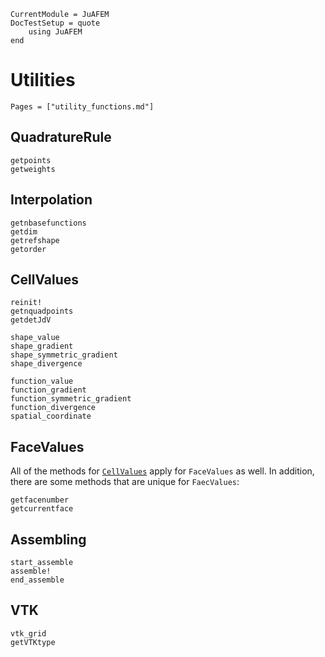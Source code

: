 ```@meta
CurrentModule = JuAFEM
DocTestSetup = quote
    using JuAFEM
end
```

# Utilities

```@index
Pages = ["utility_functions.md"]
```

## QuadratureRule

```@docs
getpoints
getweights
```

## Interpolation

```@docs
getnbasefunctions
getdim
getrefshape
getorder
```

## CellValues

```@docs
reinit!
getnquadpoints
getdetJdV

shape_value
shape_gradient
shape_symmetric_gradient
shape_divergence

function_value
function_gradient
function_symmetric_gradient
function_divergence
spatial_coordinate
```

## FaceValues

All of the methods for [`CellValues`](@ref) apply for `FaceValues` as well.
In addition, there are some methods that are unique for `FaecValues`:

```@docs
getfacenumber
getcurrentface
```

## Assembling

```@docs
start_assemble
assemble!
end_assemble
```


## VTK

```@docs
vtk_grid
getVTKtype
```
